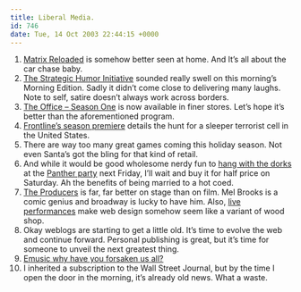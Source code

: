 ```yaml
---
title: Liberal Media.
id: 746
date: Tue, 14 Oct 2003 22:44:15 +0000
---
```


1. [Matrix Reloaded](http://www.costco.com/frameset.asp?trg=product%2Easp&catid=631&subid=2845&hierid=2855&prdid=10031840&log= "I still don't think the babylonian rave was necessary.") is somehow better seen at home. And It’s all about the car chase baby.  
 2. [The Strategic Humor Initiative](http://www.npr.org/features/feature.php?wfId=1464907 "At least PBS is trying to be a little funny.") sounded really swell on this morning’s Morning Edition. Sadly it didn’t come close to delivering many laughs. Note to self, satire doesn’t always work across borders.  
 3. [The Office – Season One](http://www.bbcamericashop.com/default.asp?cpa=product&rpa=2&id=1877&mdm=DVD&AID=10273980&PID=1364346 "I don't like tea though.") is now available in finer stores. Let’s hope it’s better than the aforementioned program.  
 4. [Frontline’s season premiere](http://www.pbs.org/wgbh/pages/frontline/shows/sleeper/ "Smart people prefer PBS.") details the hunt for a sleeper terrorist cell in the United States.  
 5. There are way too many great games coming this holiday season. Not even Santa’s got the bling for that kind of retail.  
 6. And while it would be good wholesome nerdy fun to [hang with the dorks](http://www.apple.com/retail/fashionisland/) at the [Panther party](http://www.apple.com) next Friday, I’ll wait and buy it for half price on Saturday. Ah the benefits of being married to a hot coed.  
 7. [The Producers](http://www.producersonbroadway.com/ "Springtime for Hitler and Germany...") is far, far better on stage than on film. Mel Brooks is a comic genius and broadway is lucky to have him. Also, [live performances](http://www.sonymusic.com/clips/selection/30/089646/089646_01_15_30.ram "...come on Germans go into your dance.") make web design somehow seem like a variant of wood shop.  
 8. Okay weblogs are starting to get a little old. It’s time to evolve the web and continue forward. Personal publishing is great, but it’s time for someone to unveil the next greatest thing.  
 9. [Emusic why have you forsaken us all?](http://whatdoiknow.org/archives/001263.shtml)  
 10. I inherited a subscription to the Wall Street Journal, but by the time I open the door in the morning, it’s already old news. What a waste.


